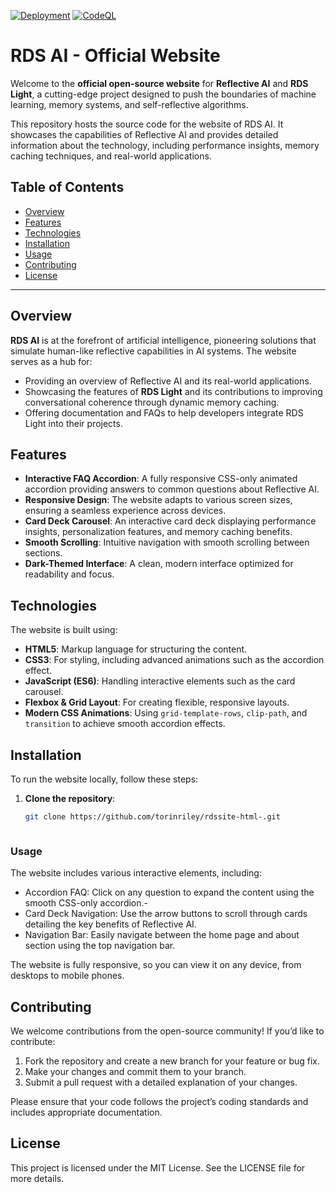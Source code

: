 [![Deployment](https://github.com/torinriley/rdssite-html-/actions/workflows/static.yml/badge.svg)](https://github.com/torinriley/rdssite-html-/actions/workflows/static.yml)
[![CodeQL](https://github.com/torinriley/rdssite/actions/workflows/github-code-scanning/codeql/badge.svg)](https://github.com/torinriley/rdssite/actions/workflows/github-code-scanning/codeql)
# RDS AI - Official Website

Welcome to the **official open-source website** for **Reflective AI** and **RDS Light**, a cutting-edge project designed to push the boundaries of machine learning, memory systems, and self-reflective algorithms.

This repository hosts the source code for the website of RDS AI. It showcases the capabilities of Reflective AI and provides detailed information about the technology, including performance insights, memory caching techniques, and real-world applications.

## Table of Contents

- [Overview](#overview)
- [Features](#features)
- [Technologies](#technologies)
- [Installation](#installation)
- [Usage](#usage)
- [Contributing](#contributing)
- [License](#license)

---

## Overview

**RDS AI** is at the forefront of artificial intelligence, pioneering solutions that simulate human-like reflective capabilities in AI systems. The website serves as a hub for:

- Providing an overview of Reflective AI and its real-world applications.
- Showcasing the features of **RDS Light** and its contributions to improving conversational coherence through dynamic memory caching.
- Offering documentation and FAQs to help developers integrate RDS Light into their projects.

## Features

- **Interactive FAQ Accordion**: A fully responsive CSS-only animated accordion providing answers to common questions about Reflective AI.
- **Responsive Design**: The website adapts to various screen sizes, ensuring a seamless experience across devices.
- **Card Deck Carousel**: An interactive card deck displaying performance insights, personalization features, and memory caching benefits.
- **Smooth Scrolling**: Intuitive navigation with smooth scrolling between sections.
- **Dark-Themed Interface**: A clean, modern interface optimized for readability and focus.

## Technologies

The website is built using:

- **HTML5**: Markup language for structuring the content.
- **CSS3**: For styling, including advanced animations such as the accordion effect.
- **JavaScript (ES6)**: Handling interactive elements such as the card carousel.
- **Flexbox & Grid Layout**: For creating flexible, responsive layouts.
- **Modern CSS Animations**: Using `grid-template-rows`, `clip-path`, and `transition` to achieve smooth accordion effects.

## Installation

To run the website locally, follow these steps:

1. **Clone the repository**:

   ```bash
   git clone https://github.com/torinriley/rdssite-html-.git



### Usage

The website includes various interactive elements, including:

- Accordion FAQ: Click on any question to expand the content using the smooth CSS-only accordion.-
- Card Deck Navigation: Use the arrow buttons to scroll through cards detailing the key benefits of Reflective AI.
- Navigation Bar: Easily navigate between the home page and about section using the top navigation bar.

The website is fully responsive, so you can view it on any device, from desktops to mobile phones.

## Contributing

We welcome contributions from the open-source community! If you’d like to contribute:

1.	Fork the repository and create a new branch for your feature or bug fix.
2.	Make your changes and commit them to your branch.
3.	Submit a pull request with a detailed explanation of your changes.

Please ensure that your code follows the project’s coding standards and includes appropriate documentation.

## License

This project is licensed under the MIT License. See the LICENSE file for more details.


   
